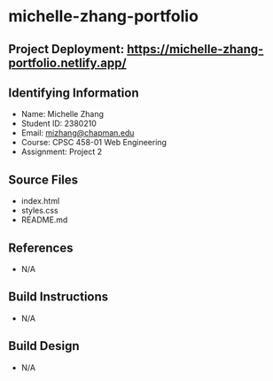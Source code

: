 # michelle-zhang-portfolio

## Project Deployment: https://michelle-zhang-portfolio.netlify.app/

## Identifying Information
* Name: Michelle Zhang
* Student ID: 2380210
* Email: mizhang@chapman.edu
* Course: CPSC 458-01 Web Engineering
* Assignment: Project 2

## Source Files
* index.html
* styles.css
* README.md

## References
* N/A

## Build Instructions
* N/A

## Build Design
* N/A
